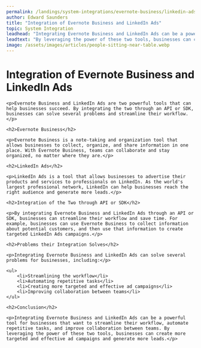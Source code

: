 ```yaml
---
permalink: /landings/system-integrations/evernote-business/linkedin-ads
author: Edward Saunders
title: "Integration of Evernote Business and LinkedIn Ads"
topic: System Integration
leadhead: "Integrating Evernote Business and LinkedIn Ads can be a powerful tool for businesses that want to streamline their workflow, automate repetitive tasks, and improve collaboration between teams"
leadtext: "By leveraging the power of these two tools, businesses can create more targeted and effective ad campaigns and generate more leads."
image: /assets/images/articles/people-sitting-near-table.webp
---
```

<div class="arttext">	<h1>Integration of Evernote Business and LinkedIn Ads</h1>

	<p>Evernote Business and LinkedIn Ads are two powerful tools that can help businesses succeed. By integrating the two through an API or SDK, businesses can solve several problems and streamline their workflow.</p>

	<h2>Evernote Business</h2>

	<p>Evernote Business is a note-taking and organization tool that allows businesses to collect, organize, and share information in one place. With Evernote Business, teams can collaborate and stay organized, no matter where they are.</p>

	<h2>LinkedIn Ads</h2>

	<p>LinkedIn Ads is a tool that allows businesses to advertise their products and services to professionals on LinkedIn. As the world's largest professional network, LinkedIn can help businesses reach the right audience and generate more leads.</p>

	<h2>Integration of the Two through API or SDK</h2>

	<p>By integrating Evernote Business and LinkedIn Ads through an API or SDK, businesses can streamline their workflow and save time. For example, businesses can use Evernote Business to collect information about potential customers, and then use that information to create targeted LinkedIn Ads campaigns.</p>

	<h2>Problems their Integration Solves</h2>

	<p>Integrating Evernote Business and LinkedIn Ads can solve several problems for businesses, including:</p>

	<ul>
		<li>Streamlining the workflow</li>
		<li>Automating repetitive tasks</li>
		<li>Creating more targeted and effective ad campaigns</li>
		<li>Improving collaboration between teams</li>
	</ul>

	<h2>Conclusion</h2>

	<p>Integrating Evernote Business and LinkedIn Ads can be a powerful tool for businesses that want to streamline their workflow, automate repetitive tasks, and improve collaboration between teams. By leveraging the power of these two tools, businesses can create more targeted and effective ad campaigns and generate more leads.</p>
</div>